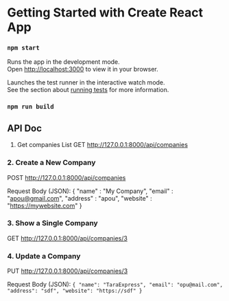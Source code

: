 # Getting Started with Create React App

### `npm start`

Runs the app in the development mode.\
Open [http://localhost:3000](http://localhost:3000) to view it in your browser.

Launches the test runner in the interactive watch mode.\
See the section about [running tests](https://facebook.github.io/create-react-app/docs/running-tests) for more information.

### `npm run build`

## API Doc

1.  Get companies List
    GET http://127.0.0.1:8000/api/companies

### 2. Create a New Company

POST http://127.0.0.1:8000/api/companies

Request Body (JSON):
{
"name" : "My Company",
"email" : "apou@gmail.com",
"address" : "apou",
"website" : "https://mywebsite.com"
}

### 3. Show a Single Company

GET http://127.0.0.1:8000/api/companies/3

### 4. Update a Company

PUT http://127.0.0.1:8000/api/companies/3

Request Body (JSON):
`{
    "name": "TaraExpress",
    "email": "opu@mail.com",
    "address": "sdf",
    "website": "https://sdf"
}`

